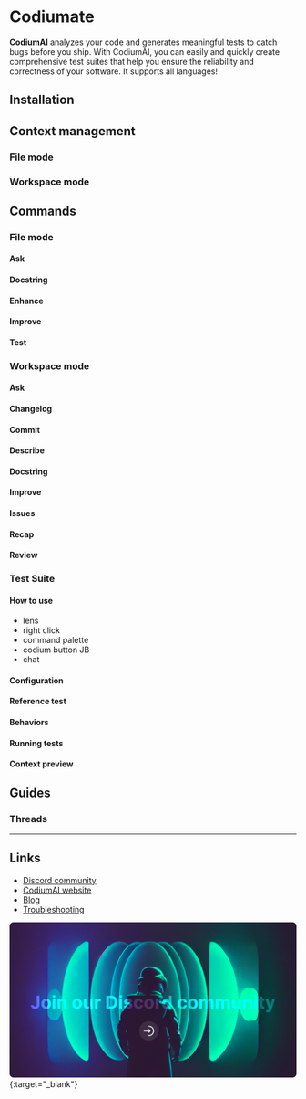 # Codiumate

**CodiumAI** analyzes your code and generates meaningful tests to catch bugs before you ship. With CodiumAI, you can easily and quickly create comprehensive test suites that help you ensure the reliability and correctness of your software. It supports all languages!

## Installation

## Context management

### File mode
### Workspace mode

## Commands

### File mode

#### Ask
#### Docstring
#### Enhance
#### Improve
#### Test

### Workspace mode

#### Ask
#### Changelog
#### Commit
#### Describe
#### Docstring
#### Improve
#### Issues
#### Recap
#### Review

### Test Suite

#### How to use
- lens
- right click
- command palette
- codium button JB
- chat
#### Configuration
#### Reference test
#### Behaviors
#### Running tests
#### Context preview

## Guides

### Threads



---

## Links
- [Discord community](https://discord.gg/kG35uSHDBc{:target="_blank"})
- [CodiumAI website](https://codium.ai{:target="_blank"})
- [Blog](https://www.codium.ai/blog/{:target="_blank"})
- [Troubleshooting](https://www.codium.ai/blog/technical-faq-and-troubleshooting/{:target="_blank"})

[![Join our Discord community](https://raw.githubusercontent.com/Codium-ai/codiumai-vscode-release/main/media/docs/Joincommunity.png)](https://discord.gg/kG35uSHDBc){:target="_blank"}